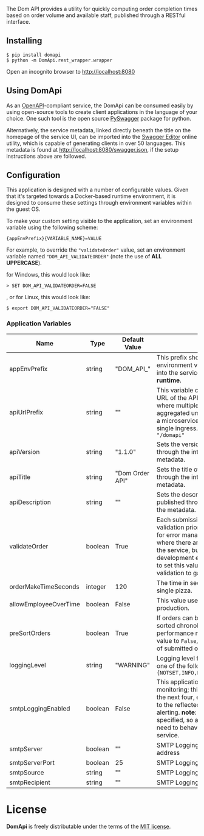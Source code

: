 
The Dom API provides a utility for quickly computing order completion times based on order volume and available staff, published through a RESTful interface.

## Installing
	$ pip install domapi
	$ python -m DomApi.rest_wrapper.wrapper 

Open an incognito browser to [http://localhost:8080](http://localhost:8080/)


## Using DomApi
As an [OpenAPI](https://swagger.io/resources/open-api/)-compliant service, the DomApi can be consumed easily by using open-source tools to create client applications in the language of your choice.  One such tool is the open source [PySwagger](https://github.com/pyopenapi/pyswagger) package for python. 

Alternatively, the service metadata, linked directly beneath the title on the homepage of the service UI, can be imported into the [Swagger Editor](https://editor.swagger.io/) online utility, which is capable of generating clients in over 50 languages.  This metadata is found at [http://localhost:8080/swagger.json](http://localhost:8080/swagger.json), if the setup instructions above are followed.


## Configuration
This application is designed with a number of configurable values.  Given that it's targeted towards a  Docker-based runtime environment, it is designed to consume these settings through environment variables within the guest OS.  

To make your custom setting visible to the application, set an environment variable using the following scheme: 
    
    {appEnvPrefix}{VARIABLE_NAME}=VALUE

For example, to override the `"validateOrder"` value, set an environment variable named `"DOM_API_VALIDATEORDER"` (note the use of **ALL UPPERCASE**).

for Windows, this would look like:

```
> SET DOM_API_VALIDATEORDER=FALSE
```

, or for Linux, this would look like:

```
$ export DOM_API_VALIDATEORDER="FALSE"
```

### Application Variables
| Name | Type | Default Value | Description 
|-|-|-|-|
| appEnvPrefix | string |"DOM_API_" | This prefix should be added to all environment variables intended for injection into the service.  **It cannot be modified at runtime**.
| apiUrlPrefix | string | "" | This variable can be used to change the root URL of the API. This is useful in situations where multiple services are being aggregated under a single hostname, such as a microservice cluster in Kubernetes with a single ingress. A sample value could be: `"/domapi"`
| apiVersion | string | "1.1.0" | Sets the version of the API that's published through the interface in through the metadata.
| apiTitle | string |"Dom Order API" | Sets the title of the API that's published through the interface in through the metadata.
| apiDescription | string | "" | Sets the description of the API that's published through the interface in through the metadata.
| validateOrder | boolean | True | Each submission is checked for schema validation prior to processing. This is critical for error management in an environment where there are a variety of consumers for the service, but in a tightly controlled development environment, it may be possible to set this value to `False`, and safely skip the validation to gain some performance.
| orderMakeTimeSeconds | integer | 120 | The time in seconds required to assemble a single pizza.
| allowEmployeeOverTime | boolean | False | This value used for testing, not intended for production.
| preSortOrders | boolean | True | If orders can be guaranteed to come in pre-sorted chronologically, then a slight gain in performance may be achieved by setting this value to `False`, and bypassing the initial sort of submitted orders.
|loggingLevel| string | "WARNING" | Logging level for the application, can take on one of the following values: `{NOTSET,INFO,DEBUG,WARNING,ERROR,CRITICAL}`
| smtpLoggingEnabled | boolean | False | This application features global exception monitoring; this setting, in conjunction with the next four, enables application exceptions to the reflected back to a mailbox for simple alerting. **note**: there is no authentication specified, so any MTA specified below will need to behave as an open relay for this service.
| smtpServer | boolean | "" | SMTP Logging: mail server hostname or IP address
| smtpServerPort | boolean | 25 | SMTP Logging: mail server port 
| smtpSource | string | "" | SMTP Logging: source email address
| smtpRecipient | string | "" | SMTP Logging: recipient email address



# License

 **DomApi** is freely distributable under the terms of the [MIT license](LICENSE).